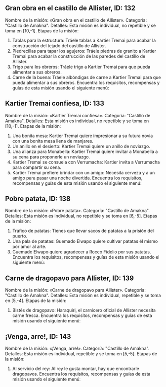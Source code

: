 ## Gran obra en el castillo de Allister, ID: 132
Nombre de la misión: «Gran obra en el castillo de Allister».
Categoría: "Castillo de Amakna".
Detalles: Esta misión es individual, no repetible y se toma en [10,-1].
Etapas de la misión:
1. Tablas para la estructura: Tráele tablas a Kartier Tremai para acabar la construcción del tejado del castillo de Allister.
2. Piedrecillas para tapar los agujeros: Tráele piedras de granito a Kartier Tremai para acabar la construcción de las paredes del castillo de Allister.
3. Trigo para los obreros: Tráele trigo a Kartier Tremai para que pueda alimentar a sus obreros.
4. Carne de la buena: Tráele albóndigas de carne a Kartier Tremai para que pueda alimentar a sus obreros.
Encuentra los requisitos, recompensas y guías de esta misión usando el siguiente menú:
<component type={132_QUEST_MENU}>

## Kartier Tremai confiesa, ID: 133
Nombre de la misión: «Kartier Tremai confiesa».
Categoría: "Castillo de Amakna".
Detalles: Esta misión es individual, no repetible y se toma en [10,-1].
Etapas de la misión:
1. Una bonita mesa: Kartier Tremai quiere impresionar a su futura novia con una bonita mesa llena de manjares.
2. Un anillo en el desierto: Kartier Tremai quiere un anillo de noviazgo.
3. Una alianza para Monabella: Kartier Tremai quiere invitar a Monabella a su cena para proponerle un noviazgo.
4. Kartier Tremai se consuela con Verrumacha: Kartier invita a Verrumacha para compartir su cena.
5. Kartier Tremai prefiere brindar con un amigo: Necesita cerveza y a un amigo para pasar una noche divertida.
Encuentra los requisitos, recompensas y guías de esta misión usando el siguiente menú:
<component type={133_QUEST_MENU}>

## Pobre patata, ID: 138
Nombre de la misión: «Pobre patata».
Categoría: "Castillo de Amakna".
Detalles: Esta misión es individual, no repetible y se toma en [6,-5].
Etapas de la misión:
1. Tráfico de patatas: Tienes que llevar sacos de patatas a la prisión del puerto.
2. Una pala de patatas: Guemado Elwapo quiere cultivar patatas él mismo por amor al arte.
3. Guemado Elwapo quiere agradecer a Rocco Fidelio por sus patatas.
Encuentra los requisitos, recompensas y guías de esta misión usando el siguiente menú:
<component type={138_QUEST_MENU}>

## Carne de dragopavo para Allister, ID: 139
Nombre de la misión: «Carne de dragopavo para Allister».
Categoría: "Castillo de Amakna".
Detalles: Esta misión es individual, repetible y se toma en [5,-4].
Etapas de la misión:
1. Bistés de dragopavo: Haraquiri, el carnicero oficial de Allister necesita carne fresca.
Encuentra los requisitos, recompensas y guías de esta misión usando el siguiente menú:
<component type={139_QUEST_MENU}>

## ¡Venga, arre!, ID: 143
Nombre de la misión: «¡Venga, arre!».
Categoría: "Castillo de Amakna".
Detalles: Esta misión es individual, repetible y se toma en [5,-5].
Etapas de la misión:
1. Al servicio del rey: Al rey le gusta montar, hay que encontrarle dragopavos.
Encuentra los requisitos, recompensas y guías de esta misión usando el siguiente menú:
<component type={143_QUEST_MENU}>